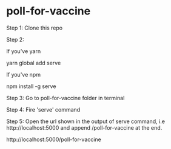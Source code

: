 # poll-for-vaccine

Step 1: Clone this repo

Step 2:

If you've yarn

yarn global add serve

If you've npm

npm install -g serve

Step 3: Go to poll-for-vaccine folder in terminal

Step 4: Fire 'serve' command

Step 5: Open the url shown in the output of serve command, i.e http://localhost:5000 and append /poll-for-vaccine at the end.

http://localhost:5000/poll-for-vaccine 
